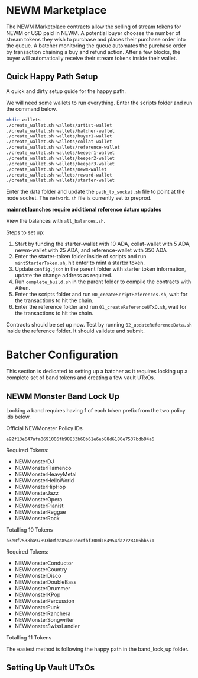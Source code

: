 # NEWM Marketplace

The NEWM Marketplace contracts allow the selling of stream tokens for NEWM or USD paid in NEWM. A potential buyer chooses the number of stream tokens they wish to purchase and places their purchase order into the queue. A batcher monitoring the queue automates the purchase order by transaction chaining a buy and refund action. After a few blocks, the buyer will automatically receive their stream tokens inside their wallet.

## Quick Happy Path Setup

A quick and dirty setup guide for the happy path.

We will need some wallets to run everything. Enter the scripts folder and run the command below.

```bash
mkdir wallets
./create_wallet.sh wallets/artist-wallet
./create_wallet.sh wallets/batcher-wallet
./create_wallet.sh wallets/buyer1-wallet
./create_wallet.sh wallets/collat-wallet
./create_wallet.sh wallets/reference-wallet
./create_wallet.sh wallets/keeper1-wallet
./create_wallet.sh wallets/keeper2-wallet
./create_wallet.sh wallets/keeper3-wallet
./create_wallet.sh wallets/newm-wallet
./create_wallet.sh wallets/reward-wallet
./create_wallet.sh wallets/starter-wallet
```

Enter the data folder and update the `path_to_socket.sh` file to point at the node socket. The `network.sh` file is currently set to preprod.

**mainnet launches require additional reference datum updates**

View the balances with `all_balances.sh`. 

Steps to set up:

1. Start by funding the starter-wallet with 10 ADA, collat-wallet with 5 ADA, newm-wallet with 25 ADA, and reference-wallet with 350 ADA
2. Enter the starter-token folder inside of scripts and run `mintStarterToken.sh`, hit enter to mint a starter token.
3. Update `config.json` in the parent folder with starter token information, update the change address as required.
4. Run `complete_build.sh` in the parent folder to compile the contracts with Aiken.
5. Enter the scripts folder and run `00_createScriptReferences.sh`, wait for the transactions to hit the chain.
6. Enter the reference folder and run `01_createReferenceUTxO.sh`, wait for the transactions to hit the chain.

Contracts should be set up now. Test by running `02_updateReferenceData.sh` inside the reference folder. It should validate and submit. 

# Batcher Configuration

This section is dedicated to setting up a batcher as it requires locking up a complete set of band tokens and creating a few vault UTxOs.

## NEWM Monster Band Lock Up

Locking a band requires having 1 of each token prefix from the two policy ids below.

Official NEWMonster Policy IDs

`e92f13e647afa0691006fb98833b60b61e6eb88d6180e7537bdb94a6`

Required Tokens:

- NEWMonsterDJ
- NEWMonsterFlamenco 
- NEWMonsterHeavyMetal
- NEWMonsterHelloWorld
- NEWMonsterHipHop
- NEWMonsterJazz
- NEWMonsterOpera
- NEWMonsterPianist
- NEWMonsterReggae
- NEWMonsterRock

Totalling 10 Tokens

`b3e0f7538ba97893b0fea85409cecfbf300d164954da2728406bb571`

Required Tokens:

- NEWMonsterConductor
- NEWMonsterCountry
- NEWMonsterDisco
- NEWMonsterDoubleBass
- NEWMonsterDrummer
- NEWMonsterKPop
- NEWMonsterPercussion
- NEWMonsterPunk
- NEWMonsterRanchera
- NEWMonsterSongwriter
- NEWMonsterSwissLandler

Totalling 11 Tokens

The easiest method is following the happy path in the band_lock_up folder.

## Setting Up Vault UTxOs
